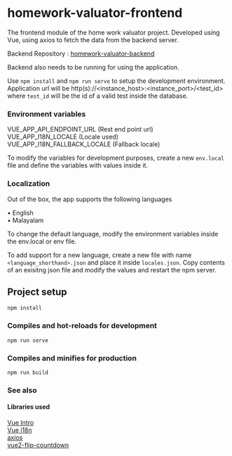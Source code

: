 # homework-valuator-frontend

The frontend module of the home work valuator project.
Developed using Vue, using axios to fetch the data from the backend server.

Backend Repository : [homework-valuator-backend](https://github.com/jijojames18/homework-valuator-backend)

Backend also needs to be running for using the application.

Use `npm install` and `npm run serve` to setup the development environment.
Application url will be http(s)://<instance_host>:<instance_port>/<test_id> where `test_id` will be the id of a valid test inside the database.

### Environment variables
VUE_APP_API_ENDPOINT_URL (Rest end point url)  
VUE_APP_I18N_LOCALE (Locale used)  
VUE_APP_I18N_FALLBACK_LOCALE (Fallback locale)

To modify the variables for development purposes, create a new `env.local` file and define the variables with values inside it.

### Localization
Out of the box, the app supports the following languages

• English  
• Malayalam  

To change the default language, modify the environment variables inside the env.local or env file.

To add support for a new language, create a new file with name `<language_shorthand>.json` and place it inside `locales.json`. Copy contents of an exisitng json file and modify the values and restart the npm server.

## Project setup
```
npm install
```

### Compiles and hot-reloads for development
```
npm run serve
```

### Compiles and minifies for production
```
npm run build
```

### See also
#### Libraries used
[Vue Intro](https://vuejs.org/v2/guide/)  
[Vue i18n](https://kazupon.github.io/vue-i18n/)  
[axios](https://github.com/axios/axios)  
[vue2-flip-countdown](https://github.com/philipjkim/vue2-flip-countdown)  
